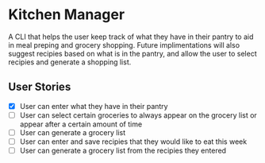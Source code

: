 # Kitchen Manager

A CLI that helps the user keep track of what they have in their pantry to aid in meal preping and grocery shopping. Future implimentations will also suggest recipies based on what is in the pantry, and allow the user to select recipies and generate a shopping list.

## User Stories

- [x] User can enter what they have in their pantry
- [ ] User can select certain groceries to always appear on the grocery list or appear after a certain amount of time
- [ ] User can generate a grocery list
- [ ] User can enter and save recipies that they would like to eat this week
- [ ] User can generate a grocery list from the recipies they entered
